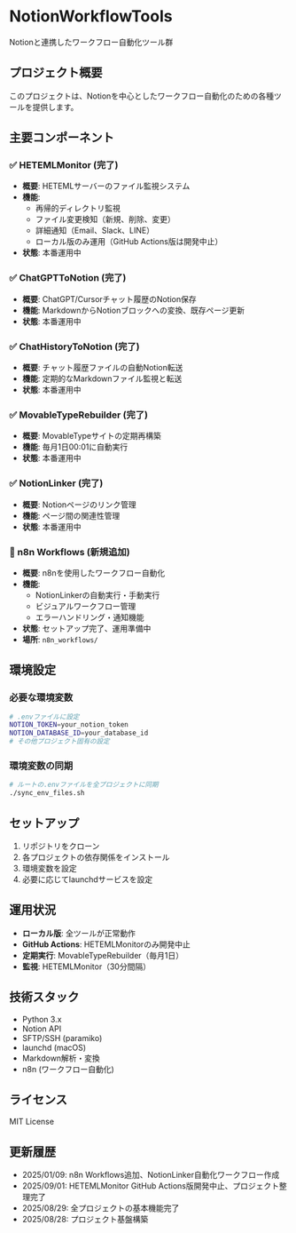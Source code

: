 # NotionWorkflowTools

Notionと連携したワークフロー自動化ツール群

## プロジェクト概要

このプロジェクトは、Notionを中心としたワークフロー自動化のための各種ツールを提供します。

## 主要コンポーネント

### ✅ HETEMLMonitor (完了)
- **概要**: HETEMLサーバーのファイル監視システム
- **機能**: 
  - 再帰的ディレクトリ監視
  - ファイル変更検知（新規、削除、変更）
  - 詳細通知（Email、Slack、LINE）
  - ローカル版のみ運用（GitHub Actions版は開発中止）
- **状態**: 本番運用中

### ✅ ChatGPTToNotion (完了)
- **概要**: ChatGPT/Cursorチャット履歴のNotion保存
- **機能**: MarkdownからNotionブロックへの変換、既存ページ更新
- **状態**: 本番運用中

### ✅ ChatHistoryToNotion (完了)
- **概要**: チャット履歴ファイルの自動Notion転送
- **機能**: 定期的なMarkdownファイル監視と転送
- **状態**: 本番運用中

### ✅ MovableTypeRebuilder (完了)
- **概要**: MovableTypeサイトの定期再構築
- **機能**: 毎月1日00:01に自動実行
- **状態**: 本番運用中

### ✅ NotionLinker (完了)
- **概要**: Notionページのリンク管理
- **機能**: ページ間の関連性管理
- **状態**: 本番運用中

### 🔄 n8n Workflows (新規追加)
- **概要**: n8nを使用したワークフロー自動化
- **機能**: 
  - NotionLinkerの自動実行・手動実行
  - ビジュアルワークフロー管理
  - エラーハンドリング・通知機能
- **状態**: セットアップ完了、運用準備中
- **場所**: `n8n_workflows/`

## 環境設定

### 必要な環境変数
```bash
# .envファイルに設定
NOTION_TOKEN=your_notion_token
NOTION_DATABASE_ID=your_database_id
# その他プロジェクト固有の設定
```

### 環境変数の同期
```bash
# ルートの.envファイルを全プロジェクトに同期
./sync_env_files.sh
```

## セットアップ

1. リポジトリをクローン
2. 各プロジェクトの依存関係をインストール
3. 環境変数を設定
4. 必要に応じてlaunchdサービスを設定

## 運用状況

- **ローカル版**: 全ツールが正常動作
- **GitHub Actions**: HETEMLMonitorのみ開発中止
- **定期実行**: MovableTypeRebuilder（毎月1日）
- **監視**: HETEMLMonitor（30分間隔）

## 技術スタック

- Python 3.x
- Notion API
- SFTP/SSH (paramiko)
- launchd (macOS)
- Markdown解析・変換
- n8n (ワークフロー自動化)

## ライセンス

MIT License

## 更新履歴

- 2025/01/09: n8n Workflows追加、NotionLinker自動化ワークフロー作成
- 2025/09/01: HETEMLMonitor GitHub Actions版開発中止、プロジェクト整理完了
- 2025/08/29: 全プロジェクトの基本機能完了
- 2025/08/28: プロジェクト基盤構築

